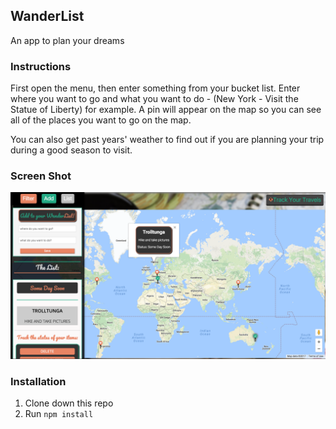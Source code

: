 ## WanderList
An app to plan your dreams

### Instructions
First open the menu, then enter something from your bucket list.  Enter where you want to go and what you want to do - (New York - Visit the Statue of Liberty) for example.  A pin will appear on the map so you can see all of the places you want to go on the map.

You can also get past years' weather to find out if you are planning your trip during a good season to visit.

### Screen Shot

![Image](app/assets/images/ScreenShot.png)

### Installation

1. Clone down this repo
2. Run `npm install`
